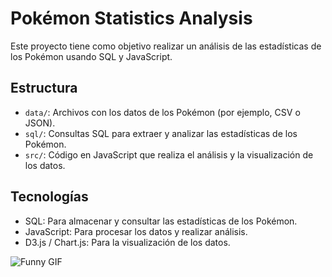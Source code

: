# Pokémon Statistics Analysis

Este proyecto tiene como objetivo realizar un análisis de las estadísticas de los Pokémon usando SQL y JavaScript.

## Estructura

- `data/`: Archivos con los datos de los Pokémon (por ejemplo, CSV o JSON).
- `sql/`: Consultas SQL para extraer y analizar las estadísticas de los Pokémon.
- `src/`: Código en JavaScript que realiza el análisis y la visualización de los datos.

## Tecnologías

- SQL: Para almacenar y consultar las estadísticas de los Pokémon.
- JavaScript: Para procesar los datos y realizar análisis.
- D3.js / Chart.js: Para la visualización de los datos.



![Funny GIF](https://i.gifer.com/XStz.gif)
